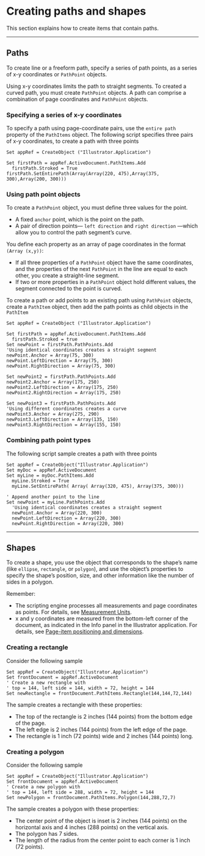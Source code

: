 <a id="creatingpathsshapes"></a>

# Creating paths and shapes

This section explains how to create items that contain paths.

---

## Paths

To create line or a freeform path, specify a series of path points, as a series of x-y coordinates or `PathPoint` objects.

Using x-y coordinates limits the path to straight segments. To created a curved path, you must create `PathPoint` objects. A path can comprise a combination of page coordinates and `PathPoint` objects.

### Specifying a series of x-y coordinates

To specify a path using page-coordinate pairs, use the `entire path` property of the `PathItems` object. The following script specifies three pairs of x-y coordinates, to create a path with three points

```basic
Set appRef = CreateObject ("Illustrator.Application")

Set firstPath = appRef.ActiveDocument.PathItems.Add
  firstPath.Stroked = True
firstPath.SetEntirePath(Array(Array(220, 475),Array(375, 300),Array(200, 300)))
```

### Using path point objects

To create a `PathPoint` object, you must define three values for the point.

- A fixed `anchor` point, which is the point on the path.
- A pair of direction points— `left direction` and `right direction` —which allow you to control the path segment’s curve.

You define each property as an array of page coordinates in the format `(Array (x,y))`:

- If all three properties of a `PathPoint` object have the same coordinates, and the properties of the next `PathPoint` in the line are equal to each other, you create a straight-line segment.
- If two or more properties in a `PathPoint` object hold different values, the segment connected to the point is curved.

To create a path or add points to an existing path using `PathPoint` objects, create a `PathItem` object, then add the path points as child objects in the `PathItem`

```basic
Set appRef = CreateObject ("Illustrator.Application")

Set firstPath = appRef.ActiveDocument.PathItems.Add
  firstPath.Stroked = true
Set newPoint = firstPath.PathPoints.Add
'Using identical coordinates creates a straight segment
newPoint.Anchor = Array(75, 300)
newPoint.LeftDirection = Array(75, 300)
newPoint.RightDirection = Array(75, 300)

Set newPoint2 = firstPath.PathPoints.Add
newPoint2.Anchor = Array(175, 250)
newPoint2.LeftDirection = Array(175, 250)
newPoint2.RightDirection = Array(175, 250)

Set newPoint3 = firstPath.PathPoints.Add
'Using different coordinates creates a curve
newPoint3.Anchor = Array(275, 290)
newPoint3.LeftDirection = Array(135, 150)
newPoint3.RightDirection = Array(155, 150)
```

### Combining path point types

The following script sample creates a path with three points

```basic
Set appRef = CreateObject("Illustrator.Application")
Set myDoc = appRef.ActiveDocument
Set myLine = myDoc.PathItems.Add
  myLine.Stroked = True
  myLine.SetEntirePath( Array( Array(320, 475), Array(375, 300)))

' Append another point to the line
Set newPoint = myLine.PathPoints.Add
  'Using identical coordinates creates a straight segment
  newPoint.Anchor = Array(220, 300)
  newPoint.LeftDirection = Array(220, 300)
  newPoint.RightDirection = Array(220, 300)
```

---

## Shapes

To create a shape, you use the object that corresponds to the shape’s name (like `ellipse`, `rectangle`, or `polygon`), and use the object’s properties to specify the shape’s position, size, and other information like the number of sides in a polygon.

Remember:

- The scripting engine processes all measurements and page coordinates as points. For details, see [Measurement Units](../scripting/measurementUnits.md#scripting-measurementunits).
- x and y coordinates are measured from the bottom-left corner of the document, as indicated in the Info panel in the Illustrator application. For details, see [Page-item positioning and dimensions](../scripting/positioning.md#scripting-positioning).

### Creating a rectangle

Consider the following sample

```basic
Set appRef = CreateObject("Illustrator.Application")
Set frontDocument = appRef.ActiveDocument
' Create a new rectangle with
' top = 144, left side = 144, width = 72, height = 144
Set newRectangle = frontDocument.PathItems.Rectangle(144,144,72,144)
```

The sample creates a rectangle with these properties:

- The top of the rectangle is 2 inches (144 points) from the bottom edge of the page.
- The left edge is 2 inches (144 points) from the left edge of the page.
- The rectangle is 1 inch (72 points) wide and 2 inches (144 points) long.

### Creating a polygon

Consider the following sample

```basic
Set appRef = CreateObject("Illustrator.Application")
Set frontDocument = appRef.ActiveDocument
' Create a new polygon with
' top = 144, left side = 288, width = 72, height = 144
Set newPolygon = frontDocument.PathItems.Polygon(144,288,72,7)
```

The sample creates a polygon with these properties:

- The center point of the object is inset is 2 inches (144 points) on the horizontal axis and 4 inches (288 points) on the vertical axis.
- The polygon has 7 sides.
- The length of the radius from the center point to each corner is 1 inch (72 points).
